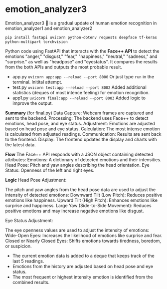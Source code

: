 # emotion_analyzer3
Emotion_analyzer3  🤖 is a gradual update of human emotion recognition  in emotion_analyzer1 and emotion_analyzer2 

`pip install fastapi uvicorn python-dotenv requests deepface tf-keras python-multipart torchvision`

Python code using FastAPI that interacts with the **Face++ API** to detect the emotions "anger," "disgust," "fear," "happiness," "neutral," "sadness," and "surprise." as well as "headpose" and "eyestatus". It compares the results from the both APIs and outputs the most probable result. 

- app.py   `uvicorn app:app --reload --port 8000`    Or just type `run` in the terminal. Initital attempt.
- test.py  `uvicorn test:app --reload --port 8002`   Added additional statistics (deques of most intence feeling) for emotion recognition.
- app1.py  `uvicorn final:app --reload --port 8003`  Added logic to improve the output.

**Summary** (for final.py)
Data Capture: Webcam frames are captured and sent to the backend.
Processing: The backend uses Face++ to detect emotions, head pose, and eye status.
Adjustment: Emotions are adjusted based on head pose and eye status.
Calculation: The most intense emotion is calculated from adjusted readings.
Communication: Results are sent back to the frontend.
Display: The frontend updates the display and charts with the latest data.

**Flow**
The Face++ API responds with a JSON object containing detected attributes:
Emotions: A dictionary of detected emotions and their intensities.
Head Pose: Pitch and yaw angles describing the head orientation.
Eye Status: Openness of the left and right eyes.

**Logic**
Head Pose Adjustment:

The pitch and yaw angles from the head pose data are used to adjust the intensity of detected emotions:
Downward Tilt (Low Pitch): Reduces positive emotions like happiness.
Upward Tilt (High Pitch): Enhances emotions like surprise and happiness.
Large Yaw (Side-to-Side Movement): Reduces positive emotions and may increase negative emotions like disgust.

Eye Status Adjustment:

The eye openness values are used to adjust the intensity of emotions:
Wide-Open Eyes: Increases the likelihood of emotions like surprise and fear.
Closed or Nearly Closed Eyes: Shifts emotions towards tiredness, boredom, or suspicion.


- The current emotion data is added to a deque that keeps track of the last 5 readings.
- Emotions from the history are adjusted based on head pose and eye status.
- The most frequent or highest intensity emotion is identified from the combined results.



